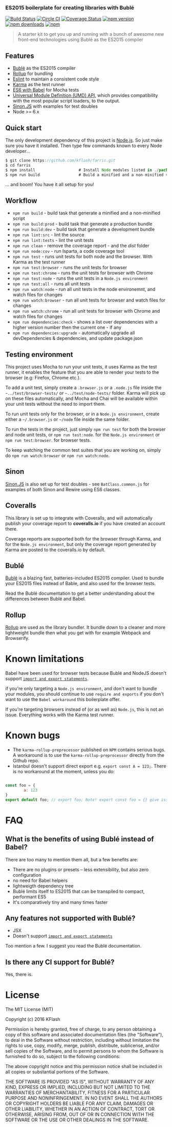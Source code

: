 ### ES2015 boilerplate for creating libraries with Bublé

[![Build Status](https://travis-ci.org/Kflash/farris.svg?branch=master)](https://travis-ci.org/Kflash/farris)
[![Circle CI](https://circleci.com/gh/Kflash/farris/tree/master.svg?style=svg)](https://circleci.com/gh/Kflash/farris/tree/master)
[![Coverage Status](https://coveralls.io/repos/github/Kflash/farris/badge.svg?branch=master)](https://coveralls.io/github/Kflash/farris?branch=master)
[![npm version](https://badge.fury.io/js/farris.svg)](https://badge.fury.io/js/farris)
[![npm downloads](https://img.shields.io/npm/dm/farris.svg)](https://www.npmjs.org/package/farris)
[![npm](https://img.shields.io/npm/l/express.svg?style=flat-square)](https://github.com/kflash/farris/blob/master/LICENSE.md)


> A starter kit to get you up and running with a bunch of awesome new front-end technologies using Bublé as the ES2015 compiler

## Features

* [Bublé](https://gitlab.com/Rich-Harris/buble) as the ES2015 compiler
* [Rollup](http://rollupjs.org/) for bundling
* [Eslint](http://eslint.org/) to maintain a consistent code style
* [Karma](http://karma-runner.github.io/0.13/index.html) as the test runner
* [ES6 with Babel](http://babeljs.io/) for Mocha tests
* [Universal Module Definition (UMD) API](https://github.com/umdjs/umd), which provides compatibility with the most popular script loaders, to the output.
* [Sinon.JS](http://sinonjs.org/) with examples for test doubles
* Node >= 6.x

## Quick start

The only development dependency of this project is [Node.js](https://nodejs.org/en/). So just make sure you have it installed. Then type few commands known to every Node developer...

```js
$ git clone https://github.com/kflash/farris.git
$ cd farris
$ npm install                   # Install Node modules listed in ./package.json
$ npm run build                 # Build a minified and a non-minified version of the library
```

... and boom! You have it all setup for you!

## Workflow

* `npm run build` - build task that generate a minified and a non-minified script
* `npm run build:prod` - build task that generate a production bundle
* `npm run build:dev` - build task that generate a development bundle
* `npm run lint:src` - lint the source
* `npm run lint:tests` - lint the unit tests
* `npm run clean` - remove the coverage report - and the *dist* folder
* `npm run node:cov` - run Isparta, a code coverage tool
* `npm run test` - runs unit tests for both node and the browser. With Karma as the test runner
* `npm run test:browser` - runs the unit tests for browser
* `npm run test:chrome` - runs the unit tests for browser with Chrome
* `npm run test:node` - runs the unit tests in a `Node.js environment`
* `npm run test:all` - runs all unit tests
* `npm run watch:node` - run all unit tests in the node environemnt, and watch files for changes
* `npm run watch:browser` - run all unit tests for browser and watch files for changes
* `npm run watch:chrome` - run all unit tests for browser with Chrome and watch files for changes
* `npm run dependencies:check` - shows a list over dependencies with a higher version number then the current one - if any
* `npm run dependencies:upgrade` - automatically upgrade all devDependencies & dependencies, and update package.json

## Testing environment

This project uses Mocha to run your unit tests, it uses Karma as the test runner, it enables the feature that you are able to render your tests to the browser (e.g: Firefox, Chrome etc.).

To add a unit test, simply create a `.browser.js` or a `.node.js` file inside the `~../test/browser-tests/` or `~../test/node-tests/` folder. Karma will pick up on these files automatically, and Mocha and Chai will be available within your unit tests without the need to import them.

To run unit tests only for the browser, or in a `Node.js environment`, create either a `~/.browser.js` or `~/node` file inside the same folder.

To run the tests in the project, just simply `npm run test` for both the browser and node unit tests, or `npm run test:node`. for the `Node.js environment` or `npm run test:browser`. for browser tests.

To keep watching the common test suites that you are working on, simply do `npm run watch:browser` or `npm run watch:node`.

## Sinon

[Sinon.JS](http://sinonjs.org/) is also set up for test doubles - see `BatClass.common.js` for examples of both Sinon and Rewire using ES6 classes.

## Coveralls

This library is set up to integrate with Coveralls, and will automatically publish your coverage report to **coveralls.io** if you have created an account there.

Coverage reports are supported both for the browser through Karma, and for the `Node.js environment`, but only the coverage report generated by Karma are posted to the coveralls.io by default.

## Bublé

[Bublé](https://gitlab.com/Rich-Harris/buble) is a blazing fast, batteries-included ES2015 compiler. Used to bundle your ES2015 files instead of Bable, and also used for the browser tests.

Read the Bublé documentation to get a better understanding about the differences between Bublé and Babel.

## Rollup

[Rollup](http://rollupjs.org/) are used as the library bundler. It bundle down to a cleaner and more lightweight bundle then what you get with for example Webpack and Browserify.

# Known limitations

Babel have been used for browser tests because Bublé and NodeJS doesn't support [`import and export statements`](https://buble.surge.sh/guide/#using-es-modules).

if you're only targeting a `Node.js environment`, and don't want to bundle your modules, you should continue to use `require and exports` if you don't want to use the
`Babel workaround` this boilerplate offer.

If you're targeting browsers instead of (or as well as) `Node.js`, this is not an issue. Everything works with the Karma test runner.

# Known bugs

- The `karma-rollup-preprocessor` published on `NPM` contains serious bugs. A workaround is to use the `karma-rollup-preprocessor` directly from the Github repo.
- Istanbul doesn't support direct export e.g. `export const A = 123;`. There is no workaround at the moment, unless you do:

```js

const foo = {
        a: 123
}
export default foo; // export foo; Note! export const foo = {} give issues too.

```

# FAQ

## What is the benefits of using Bublé instead of Babel?

There are too many to mention them all, but a few benefits are:

- There are no plugins or presets – less extensibility, but also zero configuration
- no need for Babel helpers
- lightweigth dependency tree
- Bublé limits itself to ES2015 that can be transpiled to compact, performant ES5
- It's comparatively tiny and many times faster

## Any features not supported with Bublé?

- JSX
- Doesn't support [`import and export statements`](https://buble.surge.sh/guide/#using-es-modules)


Too mention a few. I suggest you read the Bublé documentation.

## Is there any CI support for Bublé?

Yes, there is.

# License

The MIT License (MIT)

Copyright (c) 2016 KFlash

Permission is hereby granted, free of charge, to any person obtaining a copy of this software and associated documentation files (the "Software"), to deal in the 
Software without restriction, including without limitation the rights to use, copy, modify, merge, publish, distribute, sublicense, and/or sell copies of the Software, 
and to permit persons to whom the Software is furnished to do so, subject to the following conditions:

The above copyright notice and this permission notice shall be included in all copies or substantial portions of the Software.

THE SOFTWARE IS PROVIDED "AS IS", WITHOUT WARRANTY OF ANY KIND, EXPRESS OR IMPLIED, INCLUDING BUT NOT LIMITED TO THE WARRANTIES OF MERCHANTABILITY, FITNESS FOR A 
PARTICULAR PURPOSE AND NONINFRINGEMENT. IN NO EVENT SHALL THE AUTHORS OR COPYRIGHT HOLDERS BE LIABLE FOR ANY CLAIM, DAMAGES OR OTHER LIABILITY, WHETHER IN AN ACTION 
OF CONTRACT, TORT OR OTHERWISE, ARISING FROM, OUT OF OR IN CONNECTION WITH THE SOFTWARE OR THE USE OR OTHER DEALINGS IN THE SOFTWARE.
